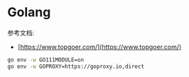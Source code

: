 
# Golang
参考文档:

- [https://www.topgoer.com/](https://www.topgoer.com/)

```bash
go env -w GO111MODULE=on
go env -w GOPROXY=https://goproxy.io,direct
```


